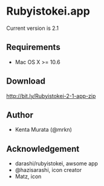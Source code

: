 # Rubyistokei.app

Current version is 2.1

## Requirements

- Mac OS X >= 10.6

## Download

http://bit.ly/Rubyistokei-2-1-app-zip

## Author

- Kenta Murata (@mrkn)

## Acknowledgement

- darashi/rubyistokei, awsome app
- @hazisarashi, icon creator
- Matz, icon
